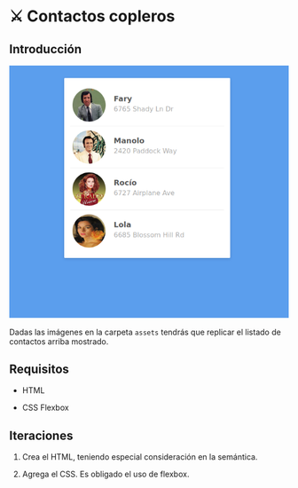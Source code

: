 # :crossed_swords: Contactos copleros #

## Introducción ##

![](imagen.png)

Dadas las imágenes en la carpeta `assets` tendrás que replicar el listado de contactos arriba mostrado.

## Requisitos ##

- HTML

- CSS Flexbox

## Iteraciones ##

1. Crea el HTML, teniendo especial consideración en la semántica.

2. Agrega el CSS. Es obligado el uso de flexbox.
